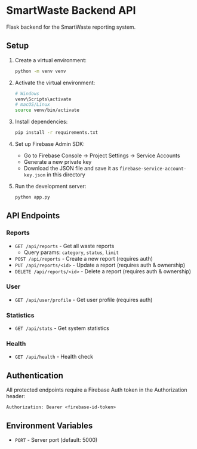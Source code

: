 # SmartWaste Backend API

Flask backend for the SmartWaste reporting system.

## Setup

1. Create a virtual environment:
   ```bash
   python -m venv venv
   ```

2. Activate the virtual environment:
   ```bash
   # Windows
   venv\Scripts\activate
   # macOS/Linux
   source venv/bin/activate
   ```

3. Install dependencies:
   ```bash
   pip install -r requirements.txt
   ```

4. Set up Firebase Admin SDK:
   - Go to Firebase Console → Project Settings → Service Accounts
   - Generate a new private key
   - Download the JSON file and save it as `firebase-service-account-key.json` in this directory

5. Run the development server:
   ```bash
   python app.py
   ```

## API Endpoints

### Reports
- `GET /api/reports` - Get all waste reports
  - Query params: `category`, `status`, `limit`
- `POST /api/reports` - Create a new report (requires auth)
- `PUT /api/reports/<id>` - Update a report (requires auth & ownership)
- `DELETE /api/reports/<id>` - Delete a report (requires auth & ownership)

### User
- `GET /api/user/profile` - Get user profile (requires auth)

### Statistics
- `GET /api/stats` - Get system statistics

### Health
- `GET /api/health` - Health check

## Authentication

All protected endpoints require a Firebase Auth token in the Authorization header:
```
Authorization: Bearer <firebase-id-token>
```

## Environment Variables

- `PORT` - Server port (default: 5000)